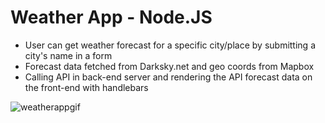 # Weather App - Node.JS
* User can get weather forecast for a specific city/place by submitting a city's name in a form
* Forecast data fetched from Darksky.net and geo coords from Mapbox
* Calling API in back-end server and rendering the API forecast data on the front-end with handlebars

![weatherappgif](./images/weatherappexpress.gif)
